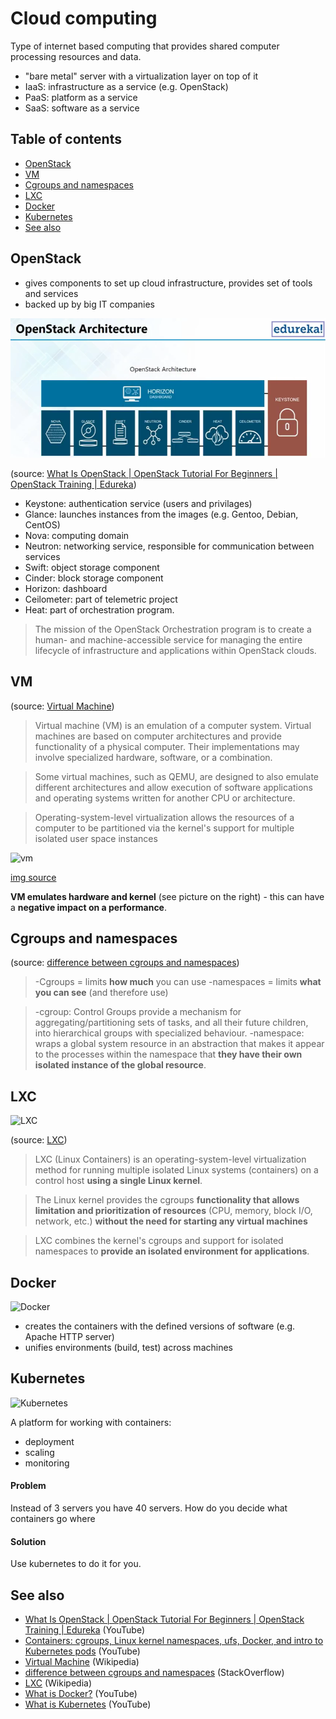 # Cloud computing
Type of internet based computing that provides shared computer processing resources and data.

- "bare metal" server with a virtualization layer on top of it
- IaaS: infrastructure as a service (e.g. OpenStack)
- PaaS: platform as a service
- SaaS: software as a service

## Table of contents
* [OpenStack](#openstack)
* [VM](#vm)
* [Cgroups and namespaces](#cgroups-ang-namespaces)
* [LXC](#lxc)
* [Docker](#docker)
* [Kubernetes](#kubernetes)
* [See also](#see-also)

## OpenStack
- gives components to set up cloud infrastructure, provides set of tools and services
- backed up by big IT companies

![OpenStack architecture](img/open-stack-architecture.png)

(source: [What Is OpenStack | OpenStack Tutorial For Beginners | OpenStack Training | Edureka])

- Keystone: authentication service (users and privilages)
- Glance: launches instances from the images (e.g. Gentoo, Debian, CentOS)
- Nova: computing domain
- Neutron: networking service, responsible for communication between services
- Swift: object storage component
- Cinder: block storage component
- Horizon: dashboard
- Ceilometer: part of telemetric project
- Heat: part of orchestration program.
>The mission of the OpenStack Orchestration program is to create a human- and machine-accessible service for managing the entire lifecycle of infrastructure and applications within OpenStack clouds.

## VM
(source: [Virtual Machine])
>Virtual machine (VM) is an emulation of a computer system. Virtual machines are based on computer architectures and provide functionality of a physical computer. Their implementations may involve specialized hardware, software, or a combination.

>Some virtual machines, such as QEMU, are designed to also emulate different architectures and allow execution of software applications and operating systems written for another CPU or architecture.

>Operating-system-level virtualization allows the resources of a computer to be partitioned via the kernel's support for multiple isolated user space instances

![vm](https://www.veeam.com/blog/wp-content/uploads/2015/10/2015-Q4-Physical-Servers-vs-VMs.png)

[img source](https://www.veeam.com/blog/why-virtual-machine-backups-different.html)

__VM emulates hardware and kernel__ (see picture on the right) - this can have a __negative impact on a performance__.

## Cgroups and namespaces
(source: [difference between cgroups and namespaces])

>-Cgroups = limits __how much__ you can use
>-namespaces = limits __what you can see__ (and therefore use)

>-cgroup: Control Groups provide a mechanism for aggregating/partitioning sets of tasks, and all their future children, into hierarchical groups with specialized behaviour.
>-namespace: wraps a global system resource in an abstraction that makes it appear to the processes within the namespace that __they have their own isolated instance of the global resource__.

## LXC
![LXC](https://upload.wikimedia.org/wikipedia/commons/4/40/Linux_Containers_logo.png)

(source: [LXC])

>LXC (Linux Containers) is an operating-system-level virtualization method for running multiple isolated Linux systems (containers) on a control host __using a single Linux kernel__.

>The Linux kernel provides the cgroups __functionality that allows limitation and prioritization of resources__ (CPU, memory, block I/O, network, etc.) __without the need for starting any virtual machines__

>LXC combines the kernel's cgroups and support for isolated namespaces to __provide an isolated environment for applications__.

## Docker
![Docker](https://www.docker.com/sites/default/files/social/docker_facebook_share.png)

- creates the containers with the defined versions of software (e.g. Apache HTTP server)
- unifies environments (build, test) across machines

## Kubernetes
![Kubernetes](https://www.agconnect.nl/sites/ag/files/styles/article_main_image/public/KubernetesLogo.jpg?itok=G5-y6hDn)

A platform for working with containers:
- deployment
- scaling
- monitoring

#### Problem
Instead of 3 servers you have 40 servers. How do you decide what containers go where

#### Solution
Use kubernetes to do it for you.

## See also
- [What Is OpenStack | OpenStack Tutorial For Beginners | OpenStack Training | Edureka] (YouTube)
- [Containers: cgroups, Linux kernel namespaces, ufs, Docker, and intro to Kubernetes pods] (YouTube)
- [Virtual Machine] (Wikipedia)
- [difference between cgroups and namespaces] (StackOverflow)
- [LXC] (Wikipedia)
- [What is Docker?] (YouTube)
- [What is Kubernetes] (YouTube)

[What Is OpenStack | OpenStack Tutorial For Beginners | OpenStack Training | Edureka]: https://www.youtube.com/watch?v=Kfj5XiNdJN0
[difference between cgroups and namespaces]: https://stackoverflow.com/a/34825184
[Virtual Machine]: https://en.wikipedia.org/wiki/Virtual_machine
[Containers: cgroups, Linux kernel namespaces, ufs, Docker, and intro to Kubernetes pods]: https://www.youtube.com/watch?v=el7768BNUPw
[LXC]: https://en.wikipedia.org/wiki/LXC
[What is Docker?]: https://www.youtube.com/watch?v=RyxXe5mbzlU
[What is Kubernetes]: https://www.youtube.com/watch?v=R-3dfURb2hA
